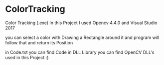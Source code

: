 # ColorTracking
Color Tracking (.exe)
In this Project I used Opencv 4.4.0 and Visual Studio 2017 

you can select a color with Drawing a Rectangle around it 
and program will follow that and return its Position 

in Code.txt you can find Code
in DLL Library you can find OpenCV DLL's used in this Project :)
